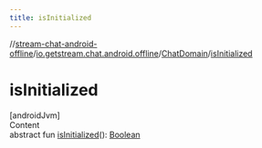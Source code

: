 ```yaml
---
title: isInitialized
---
```

//[stream-chat-android-offline](../../../index.md)/[io.getstream.chat.android.offline](../index.md)/[ChatDomain](index.md)/[isInitialized](isInitialized.md)



# isInitialized  
[androidJvm]  
Content  
abstract fun [isInitialized](isInitialized.md)(): [Boolean](https://kotlinlang.org/api/latest/jvm/stdlib/kotlin/-boolean/index.html)  



